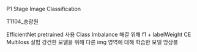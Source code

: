 P1 Stage Image Classification    

T1104_송광원

EfficientNet pretrained 사용 
Class Imbalance 해결 위해 f1 + labelWeight CE Multiloss 실험
강건한 모델을 위해 다른 img 영역에 대해 학습한 모델 앙상블

